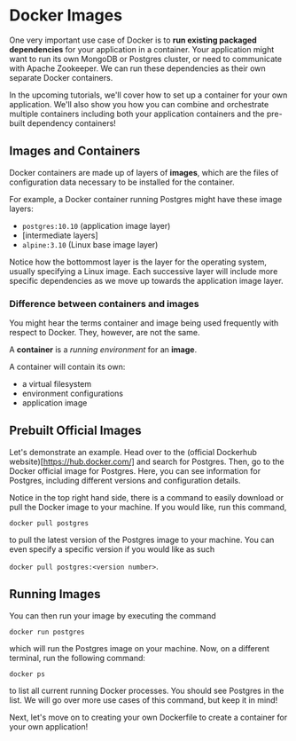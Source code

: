 # Docker Images

One very important use case of Docker is to **run existing packaged dependencies** for your application in a container. Your application might want to run its own MongoDB or Postgres cluster, or need to communicate with Apache Zookeeper. We can run these dependencies as their own separate Docker containers.

In the upcoming tutorials, we'll cover how to set up a container for your own application. We'll also show you how you can combine and orchestrate multiple containers including both your application containers and the pre-built dependency containers!

## Images and Containers

Docker containers are made up of layers of **images**, which are the files of configuration data necessary to be installed for the container.

For example, a Docker container running Postgres might have these image layers:
- `postgres:10.10` (application image layer)
- [intermediate layers]
- `alpine:3.10` (Linux base image layer)

Notice how the bottommost layer is the layer for the operating system, usually specifying a Linux image. Each successive layer will include more specific dependencies as we move up towards the application image layer.

### Difference between containers and images

You might hear the terms container and image being used frequently with respect to Docker. They, however, are not the same.

A **container** is a _running environment_ for an **image**.

A container will contain its own:
- a virtual filesystem
- environment configurations
- application image

## Prebuilt Official Images

Let's demonstrate an example. Head over to the (official Dockerhub website)[https://hub.docker.com/] and search for Postgres. Then, go to the Docker official image for Postgres. Here, you can see information for Postgres, including different versions and configuration details.

Notice in the top right hand side, there is a command to easily download or pull the Docker image to your machine. If you would like, run this command,

`docker pull postgres`

to pull the latest version of the Postgres image to your machine. You can even specify a specific version if you would like as such

`docker pull postgres:<version number>`.

## Running Images

You can then run your image by executing the command

`docker run postgres`

which will run the Postgres image on your machine. Now, on a different terminal, run the following command:

`docker ps`

to list all current running Docker processes. You should see Postgres in the list. We will go over more use cases of this command, but keep it in mind!

Next, let's move on to creating your own Dockerfile to create a container for your own application!

